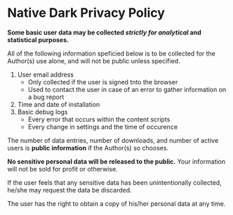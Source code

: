 # Native Dark Privacy Policy

**Some basic user data may be collected *strictly for analytical* and statistical purposes.**

All of the following information speficied below is to be collected for the Author(s) use alone, and will not be public unless specified.

 1. User email address
    * Only collected if the user is signed tnto the browser
    * Used to contact the user in case of an error to gather information on a bug report
 2. Time and date of installation
 3. Basic debug logs
    * Every error that occurs within the content scripts
    * Every change in settings and the time of occurence
    
The number of data entries, number of downloads, and number of active users is **public information** if the Author(s) so chooses.

**No sensitive personal data will be released to the public.** Your information will not be sold for profit or otherwise.

If the user feels that any sensitive data has been unintentionally collected, he/she may request the data be discarded.

The user has the right to obtain a copy of his/her personal data at any time.
